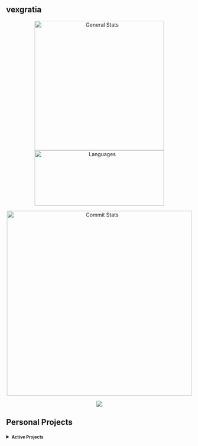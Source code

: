## vexgratia
<p align="center">
	<img alt="General Stats"  width="350"
	src="https://github-readme-stats.vercel.app/api?username=vexgratia&theme=transparent&hide_border=true&include_all_commits=true&count_private=false"/>
	<img alt="Languages" width="350" height="150"
	src="https://github-readme-stats.vercel.app/api/top-langs/?username=vexgratia&theme=transparent&hide_border=true&include_all_commits=true&count_private=false&layout=compact"/>
</p>
<p align="center">
	<img alt="Commit Stats"  width="500"
	src="https://github-readme-streak-stats.herokuapp.com/?user=vexgratia&theme=transparent&hide_border=true"/>
</p>
<p align="center">
  <a href="https://skillicons.dev">
    <img src="https://skillicons.dev/icons?i=go,mysql,postgres,postman,docker,kafka,git,github," />
  </a>
</p>

## Personal Projects
<details>
<summary><small><b>Active Projects</b></small></summary>

- [collection-go](https://github.com/vexgratia/collection-go) — Collection of Golang data structures, algorithms and patterns
- [termon-go](https://github.com/vexgratia/termon-go) —  Terminal Monitor to track and display Golang runtime data


</details>
